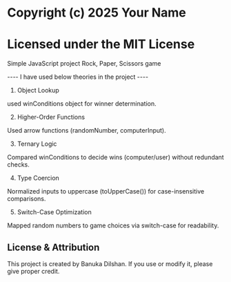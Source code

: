 # Copyright (c) 2025 Your Name
# Licensed under the MIT License


Simple JavaScript project Rock, Paper, Scissors game

---- I have used below theories in the project ----

1. Object Lookup

used winConditions object for winner determination.

2. Higher-Order Functions

Used arrow functions (randomNumber, computerInput).

3. Ternary Logic

Compared winConditions to decide wins (computer/user) without redundant checks.

4. Type Coercion

Normalized inputs to uppercase (toUpperCase()) for case-insensitive comparisons.

5. Switch-Case Optimization

Mapped random numbers to game choices via switch-case for readability.


## License & Attribution
This project is created by Banuka Dilshan. If you use or modify it, please give proper credit.
